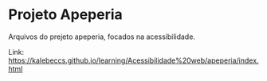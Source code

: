 # Projeto Apeperia

Arquivos do prejeto apeperia, focados na acessibilidade.

Link: https://kalebeccs.github.io/learning/Acessibilidade%20web/apeperia/index.html
